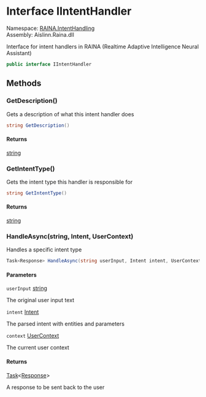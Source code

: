 # <a id="RAINA_IntentHandling_IIntentHandler"></a> Interface IIntentHandler

Namespace: [RAINA.IntentHandling](RAINA.IntentHandling.md)  
Assembly: Aislinn.Raina.dll  

Interface for intent handlers in RAINA (Realtime Adaptive Intelligence Neural Assistant)

```csharp
public interface IIntentHandler
```

## Methods

### <a id="RAINA_IntentHandling_IIntentHandler_GetDescription"></a> GetDescription\(\)

Gets a description of what this intent handler does

```csharp
string GetDescription()
```

#### Returns

 [string](https://learn.microsoft.com/dotnet/api/system.string)

### <a id="RAINA_IntentHandling_IIntentHandler_GetIntentType"></a> GetIntentType\(\)

Gets the intent type this handler is responsible for

```csharp
string GetIntentType()
```

#### Returns

 [string](https://learn.microsoft.com/dotnet/api/system.string)

### <a id="RAINA_IntentHandling_IIntentHandler_HandleAsync_System_String_RAINA_Intent_RAINA_Services_UserContext_"></a> HandleAsync\(string, Intent, UserContext\)

Handles a specific intent type

```csharp
Task<Response> HandleAsync(string userInput, Intent intent, UserContext context)
```

#### Parameters

`userInput` [string](https://learn.microsoft.com/dotnet/api/system.string)

The original user input text

`intent` [Intent](RAINA.Intent.md)

The parsed intent with entities and parameters

`context` [UserContext](RAINA.Services.UserContext.md)

The current user context

#### Returns

 [Task](https://learn.microsoft.com/dotnet/api/system.threading.tasks.task\-1)<[Response](RAINA.Services.Response.md)\>

A response to be sent back to the user

